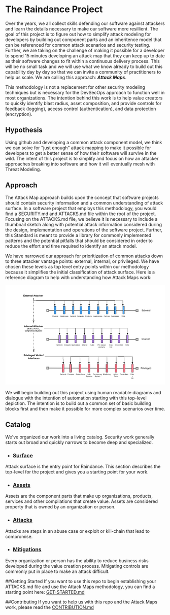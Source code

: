 # The Raindance Project

Over the years, we all collect skills defending our software against attackers and learn the details necessary to make our software more resillient.  The goal of this project is to figure out how to simplify attack modeling for developers by building out component parts and an inheritence model that can be referenced for common attack scenarios and security testing.  Further, we are taking on the challenge of making it possible for a developer to spend 15 minutes developing an attack map that they can keep up to date as their software changes to fit within a continuous delivery process. This will be no small task and we will use what we know already to build out this capability day by day so that we can invite a community of practitioners to help us scale.  We are calling this approach: ***Attack Maps***. 

This methodology is not a replacement for other security modeling techniques but is necessary for the DevSecOps approach to function well in most organizations.  The intention behind this work is to help value creators to quickly identify blast radius, asset composition, and provide controls for feedback (logging), access control (authentication), and data protection (encryption).

## Hypothesis

Using github and developing a common attack component model, we think we can solve for "just enough" attack mapping to make it possible for developers to get a better sense of how their software will survive in the wild.  The intent of this project is to simplify and focus on how an attacker approaches breaking into software and how it will eventually mesh with Threat Modeling.  

## Approach

The Attack Map approach builds upon the concept that software projects should contain security information and a common understanding of attack surface.  In a software project that employs this methodology, you would find a SECURITY.md and ATTACKS.md file within the root of the project.  Focusing on the ATTACKS.md file, we believe it is necessary to include a thumbnail sketch along with potential attack information considered during the design, implementation and operations of the software project.  Further, this Standard is meant to provide a library for commonly implemented patterns and the potential pitfalls that should be considered in order to reduce the effort and time required to identify an attack model.

We have narrowed our approach for prioritization of common attacks down to three attacker vantage points: external, internal, or privileged.  We have chosen these levels as top level entry points within our methodology because it simplifies the initial classification of attack surface.  Here is a reference diagram to help with understanding how Attack Maps work:

![Top-Level Attack Map](_images/attack-maps-1.png)

We will begin building out this project using human readable diagrams and dialogue with the intention of automation starting with this top-level depiction.  The intention is to build out a common set of basic building blocks first and then make it possible for more complex scenarios over time.

## Catalog
We've organized our work into a living catalog.  Security work generally starts out broad and quickly narrows to become deep and specialized.

* ### [Surface](patterns/surface/README.md)
Attack surface is the entry point for Raindance.  This section describes the top-level for the project and gives you a starting point for your work.   
	
* ### [Assets](patterns/asset/README.md)
Assets are the component parts that make up organizations, products, services and other compilations that create value.  Assets are considered property that is owned by an organization or person.

* ### [Attacks](patterns/attack/README.md)
Attacks are steps in an abuse case or exploit or kill-chain that lead to compromise.

* ### [Mitigations](patterns/mitigation/README.md)
Every organization or person has the ability to reduce business risks developed during the value creation process.  Mitigating controls are commonly put in place to make an attack difficult.

##Getting Started
If you want to use this repo to begin establishing your ATTACKS.md file and use the Attack Maps methodology, you can find a starting point here: [GET-STARTED.md](GET-STARTED.md)

##Contributing
If you want to help us with this repo and the Attack Maps work, please read the [CONTRIBUTION.md](CONTRIBUTION.md)


























